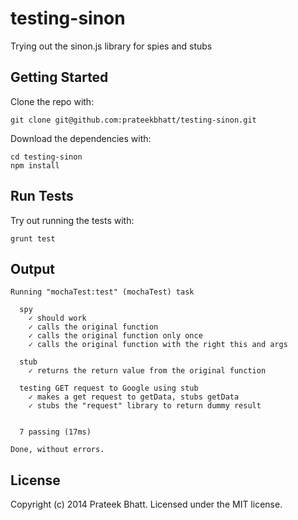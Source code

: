 testing-sinon
=============

Trying out the sinon.js library for spies and stubs

## Getting Started
Clone the repo with:

```
git clone git@github.com:prateekbhatt/testing-sinon.git
```

Download the dependencies with:

```
cd testing-sinon
npm install
```

## Run Tests

Try out running the tests with:

```
grunt test
```

## Output

```
Running "mochaTest:test" (mochaTest) task

  spy
    ✓ should work
    ✓ calls the original function
    ✓ calls the original function only once
    ✓ calls the original function with the right this and args

  stub
    ✓ returns the return value from the original function

  testing GET request to Google using stub
    ✓ makes a get request to getData, stubs getData
    ✓ stubs the "request" library to return dummy result


  7 passing (17ms)

Done, without errors.
```

## License
Copyright (c) 2014 Prateek Bhatt. Licensed under the MIT license.

